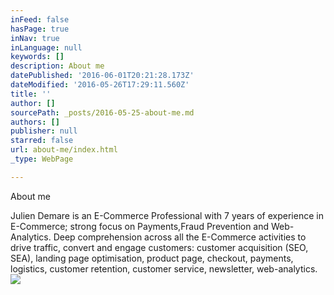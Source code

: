 ```yaml
---
inFeed: false
hasPage: true
inNav: true
inLanguage: null
keywords: []
description: About me
datePublished: '2016-06-01T20:21:28.173Z'
dateModified: '2016-05-26T17:29:11.560Z'
title: ''
author: []
sourcePath: _posts/2016-05-25-about-me.md
authors: []
publisher: null
starred: false
url: about-me/index.html
_type: WebPage

---
```

About me

Julien Demare is an E-Commerce Professional with 7 years of experience in E-Commerce; strong focus on Payments,Fraud Prevention and Web-Analytics. Deep comprehension across all the E-Commerce activities to drive traffic, convert and engage customers: customer acquisition (SEO, SEA), landing page optimisation, product page, checkout, payments, logistics, customer retention, customer service, newsletter, web-analytics.
![](https://s3-us-west-2.amazonaws.com/the-grid-img/p/d3864350c7109c666ff9d350314622c3a78573ab.jpg)
